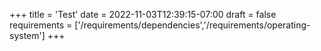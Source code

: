 +++
title = 'Test'
date = 2022-11-03T12:39:15-07:00
draft = false
requirements = ['/requirements/dependencies','/requirements/operating-system']
+++
